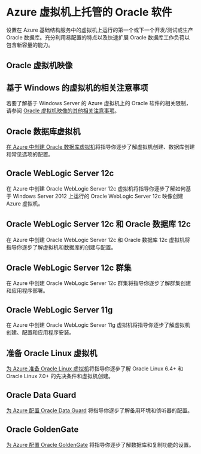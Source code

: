 <properties
	pageTitle="Azure 虚拟机上托管的 Oracle 软件"
	description="转到介绍如何在基于 Windows 或基于 Linux 的 Azure 虚拟机上设置 Oracle 软件的关键主题。"
	services="virtual-machines"
	documentationCenter=""
	authors="JoeDavies-MSFT"
	manager="timlt"
	editor=""
	tags="azure-service-management"/>

<tags 
	ms.service="virtual-machines"
	ms.date="07/09/2015"
	wacn.date="08/29/2015"/>

# Azure 虚拟机上托管的 Oracle 软件

设置在 Azure 基础结构服务中的虚拟机上运行的第一个或下一个开发/测试或生产 Oracle 数据库。充分利用易配置的特点以及快速扩展 Oracle 数据库工作负荷以包含新容量的能力。

## Oracle 虚拟机映像

<!-- 有关最新的一组基于 Windows 和基于 Linux 的虚拟机映像，请参阅 [Oracle 虚拟机映像列表](/documentation/articles/virtual-machines-oracle-list-oracle-virtual-machine-images)。 -->

## 基于 Windows 的虚拟机的相关注意事项

若要了解基于 Windows Server 的 Azure 虚拟机上的 Oracle 软件的相关限制，请参阅 [Oracle 虚拟机映像的其他相关注意事项](/documentation/articles/virtual-machines-miscellaneous-considerations-oracle-virtual-machine-images)。

## Oracle 数据库虚拟机

[在 Azure 中创建 Oracle 数据库虚拟机](/documentation/articles/virtual-machines-creating-oracle-database-virtual-machine)将指导你逐步了解虚拟机创建、数据库创建和常见选项的配置。

## Oracle WebLogic Server 12c

<!--[-->在 Azure 中创建 Oracle WebLogic Server 12c 虚拟机<!--](/documentation/articles/virtual-machines-creating-oracle-weblogic-server-12c-virtual-machine)-->将指导你逐步了解如何基于 Windows Server 2012 上运行的 Oracle WebLogic Server 12c 映像创建 Azure 虚拟机。

## Oracle WebLogic Server 12c 和 Oracle 数据库 12c

<!--[-->在 Azure 中创建 Oracle WebLogic Server 12c 和 Oracle 数据库 12c 虚拟机<!--](/documentation/articles/virtual-machines-creating-oracle-weblogic-server-12c-oracle-database-12c-virtual-machine)-->将指导你逐步了解虚拟机和数据库的创建与配置。

## Oracle WebLogic Server 12c 群集

<!--[-->在 Azure 中创建 Oracle WebLogic Server 12c 群集<!--](/documentation/articles/virtual-machines-creating-oracle-weblogic-server-12c-cluster)-->将指导你逐步了解群集创建和应用程序部署。

## Oracle WebLogic Server 11g

<!--[-->在 Azure 中创建 Oracle WebLogic Server 11g 虚拟机<!--](/documentation/articles/virtual-machines-creating-oracle-weblogic-server-11g-virtual-machine)-->将指导你逐步了解虚拟机创建、配置和应用程序安装。

## 准备 Oracle Linux 虚拟机

[为 Azure 准备 Oracle Linux 虚拟机](/documentation/articles/virtual-machines-prepare-oracle-linux-virtual-machine)将指导你逐步了解 Oracle Linux 6.4+ 和 Oracle Linux 7.0+ 的先决条件和虚拟机创建。

## Oracle Data Guard

[为 Azure 配置 Oracle Data Guard](/documentation/articles/virtual-machines-configuring-oracle-data-guard) 将指导你逐步了解备用环境和侦听器的配置。

## Oracle GoldenGate

[为 Azure 配置 Oracle GoldenGate](/documentation/articles/virtual-machines-configuring-oracle-goldengate) 将指导你逐步了解数据库和复制功能的设置。

<!---HONumber=67-->